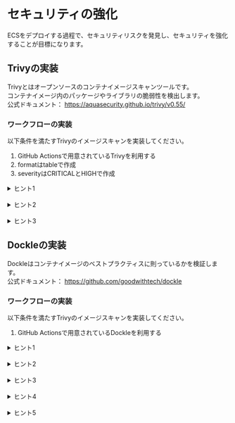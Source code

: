 # セキュリティの強化

ECSをデプロイする過程で、セキュリティリスクを発見し、セキュリティを強化することが目標になります。

## Trivyの実装

Trivyとはオープンソースのコンテナイメージスキャンツールです。  
コンテナイメージ内のパッケージやライブラリの脆弱性を検出します。  
公式ドキュメント：
<https://aquasecurity.github.io/trivy/v0.55/>

### ワークフローの実装

以下条件を満たすTrivyのイメージスキャンを実装してください。

1. GitHub Actionsで用意されているTrivyを利用する
2. formatはtableで作成
3. severityはCRITICALとHIGHで作成

<details><summary>ヒント1</summary>

runを使ったコマンド実行ではなく、usesを使ったワークフローを実装します。

</details>

<br>

<details><summary>ヒント2</summary>

公式のリポジトリを確認します。
<https://github.com/aquasecurity/trivy-action>

</details>

<br>

<details><summary>ヒント3</summary>

実装するワークフローは以下です。
```
- name: Scan image with Trivy
  uses: aquasecurity/trivy-action@master
  with:
    image-ref: ${{ inputs.ecr-repository-uri }}:${{ steps.tag.outputs.IMAGE_TAG }}
    format: "table"
    severity: "CRITICAL,HIGH"
    exit-code: 1
```
</details>

## Dockleの実装

Dockleはコンテナイメージのベストプラクティスに則っているかを検証します。  
公式ドキュメント：
<https://github.com/goodwithtech/dockle>

### ワークフローの実装

以下条件を満たすTrivyのイメージスキャンを実装してください。

1. GitHub Actionsで用意されているDockleを利用する

<details><summary>ヒント1</summary>

runを使ったコマンド実行ではなく、usesを使ったワークフローを実装します。

</details>

<br>

<details><summary>ヒント2</summary>

公式のリポジトリを確認します。
<https://github.com/goodwithtech/dockle-action>

</details>

<br>

<details><summary>ヒント3</summary>

実装するワークフローは以下です。
```
- name: Check Docker best practices with Dockle
  uses: erzz/dockle-action@v1
  with:
    image: ${{ inputs.ecr-repository-uri }}:${{ steps.tag.outputs.IMAGE_TAG }}
    failure-threshold: fatal
    exit-code: 1
```
</details>

<br>

<details><summary>ヒント4</summary>

Actions中に発生したエラーを確認して、Dockerfileを修正してください。

</details>

<br>

<details><summary>ヒント5</summary>

エラー内容は以下です。
```
* Use 'rm -rf /var/lib/apt/lists' after 'apt-get install|update' : RUN /bin/sh -c apt-get update && apt-get install -y     curl     gnupg     ca-certificates     lsb-release # buildkit
* Use 'rm -rf /var/lib/apt/lists' after 'apt-get install|update' : RUN /bin/sh -c apt-get update && apt-get install -y nginx # buildkit
```
`apt-get`コマンド実行後に`rm -rf /var/lib/apt/lists`を実行するようにDockerfileを修正してください。
</details>